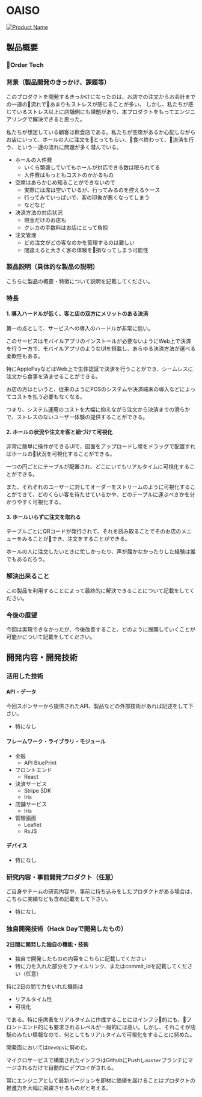 # OAISO

[![Product Name](image.png)](https://www.youtube.com/watch?v=G5rULR53uMk)

## 製品概要

### Order Tech

### 背景（製品開発のきっかけ、課題等）

このプロダクトを開発するきっかけになったのは、お店での注文からお会計までの一連の流れであまりもストレスが感じることが多い。
しかし、私たちが感じているストレス以上に店舗側にも課題があり、本プロダクトをもってエンジニアリングで解決できると思った。

私たちが想定している顧客は飲食店である。私たちが空席があるか心配しながらお店にいって、ホールの人に注文をとってもらい、食べ終わって、決済を行う、という一連の流れに問題が多く潜んでいる。

- ホールの人件費
    - いくら繁盛していてもホールが対応できる数は限られてる
    - 人件費はもっともコストのかかるもの
- 空席はあらかじめ知ることができないので
    - 実際には席は空いているが、行ってみるのを控えるケース
    - 行ってみていっぱいで、客の印象が悪くなってしまう
    - などなど
- 決済方法の対応状況
    - 現金だけのお店も
    - クレカの手数料はお店にとって負担
- 注文管理
    - どの注文がどの客なのかを管理するのは難しい
    - 間違えると大きく客の体験を損なってしまう可能性

### 製品説明（具体的な製品の説明）

こちらに製品の概要・特徴について説明を記載してください。

### 特長

#### 1. 導入ハードルが低く、客と店の双方にメリットのある決済

第一の点として、サービスへの導入のハードルが非常に低い。

このサービスはモバイルアプリのインストールが必要ないようにWeb上で決済を行う一方で、モバイルアプリのようなUIを搭載し、あらゆる決済方法が選べる柔軟性もある。

特にApplePayなどはWeb上で生体認証で決済を行うことができ、シームレスに注文から食事を済ませることができる。

お店の方はというと、従来のようにPOSのシステムや決済端末の導入などによってコストを払う必要もなくなる。

つまり、システム運用のコストを大幅に抑えながら注文から決済までの滑らかで、ストレスのないユーザー体験の提供することができる。

#### 2. ホールの状況や注文を客と紐づけて可視化

非常に簡単に操作ができるUIで、図面をアップロードし席をドラッグで配置すればホールの状況を可視化することができる。

一つの円ごとにテーブルが配置され、どこにいてもリアルタイムに可視化することができる。


また、それぞれのユーザーに対してオーダーをストリームのように可視化することができて、どのくらい客を待たせているかや、どのテーブルに運ぶべきかを分かりやすく可視化する。


#### 3. ホールいらずに注文を取れる

テーブルごとにQRコードが発行されて、それを読み取ることでそのお店のメニューをみることができ、注文をすることができる。

ホールの人に注文したいときに忙しかったり、声が届かなかったりした経験は誰でもあるだろう。




### 解決出来ること
この製品を利用することによって最終的に解決できることについて記載をしてください。

### 今後の展望
今回は実現できなかったが、今後改善すること、どのように展開していくことが可能かについて記載をしてください。


## 開発内容・開発技術

### 活用した技術

#### API・データ
今回スポンサーから提供されたAPI、製品などの外部技術があれば記述をして下さい。

* 特になし

#### フレームワーク・ライブラリ・モジュール

* 全般
    * API BluePrint
* フロントエンド
    * React
* 決済サービス
    * Stripe SDK
    * Iris
* 店舗サービス
    * Iris
* 管理画面
    * Leaflet
    * RxJS

#### デバイス

* 特になし

### 研究内容・事前開発プロダクト（任意）

ご自身やチームの研究内容や、事前に持ち込みをしたプロダクトがある場合は、こちらに実績なども含め記載をして下さい。

* 特になし


### 独自開発技術（Hack Dayで開発したもの）

#### 2日間に開発した独自の機能・技術

* 独自で開発したものの内容をこちらに記載してください
* 特に力を入れた部分をファイルリンク、またはcommit_idを記載してください（任意）

特に2日の間で力をいれた機能は

- リアルタイム性
- 可視化

である。特に座席表をリアルタイムに作成することにはインフラ的にも、フロントエンド的にも要求されるレベルが一般的には高い。しかし、それこそが店舗のみたい情報なので、何としてもリアルタイムで可視化をすることに努めた。

開発面においては`DevOps`に努めた。

マイクロサービスで構築されたインフラはGithubにPushし`master`ブランチにマージされるだけで自動的にデプロイがされる。

常にエンジニアとして最新バージョンを即材に価値を届けることはプロダクトの推進力を大幅に飛躍させるものだと考える。
